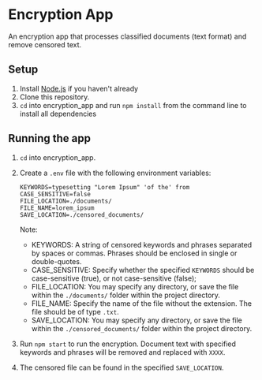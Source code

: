 # Encryption App

An encryption app that processes classified documents (text format) and remove censored text.

## Setup

1. Install [Node.js](https://nodejs.org/en/download/package-manager/) if you haven't already
2. Clone this repository.
3. `cd` into encryption_app and run `npm install` from the command line to install all dependencies

## Running the app

1. `cd` into encryption_app.

2. Create a `.env` file with the following environment variables:
    ```
    KEYWORDS=typesetting "Lorem Ipsum" 'of the' from
    CASE_SENSITIVE=false
    FILE_LOCATION=./documents/
    FILE_NAME=lorem_ipsum
    SAVE_LOCATION=./censored_documents/
    ```
    Note:
    - KEYWORDS: A string of censored keywords and phrases separated by spaces or commas. Phrases should be enclosed in single or double-quotes.
    - CASE_SENSITIVE: Specify whether the specified `KEYWORDS` should be case-sensitive (true), or not case-sensitive (false);
    - FILE_LOCATION: You may specify any directory, or save the file within the `./documents/` folder within the project directory.
    - FILE_NAME: Specify the name of the file without the extension. The file should be of type `.txt`.
    - SAVE_LOCATION: You may specify any directory, or save the file within the `./censored_documents/` folder within the project directory.


3. Run `npm start` to run the encryption. Document text with specified keywords and phrases will be removed and replaced with `XXXX`.

4. The censored file can be found in the specified `SAVE_LOCATION`.

